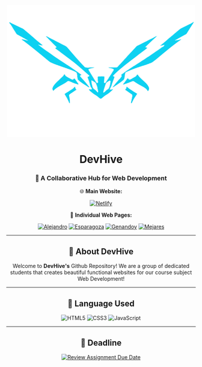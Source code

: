 <div align="center">
<img width=500px height=350px src="./assets/devhiveLogo.png"/>

#  DevHive

### 🚀 A Collaborative Hub for Web Development

🌐 **Main Website:**

[![Netlify](https://img.shields.io/badge/Netlify-DevHive's%20Website-00C7B7?style=for-the-badge&logo=netlify&labelColor=0D0D0D)](https://devhive-pupt.netlify.app/)

📄 **Individual Web Pages:**

[![Alejandro](https://img.shields.io/badge/-Alejandro-00C7B7?style=for-the-badge&logo=netlify&labelColor=0D0D0D)](https://devhive-pupt.netlify.app/alejandro_aleckmcklaiyre/)
[![Esparagoza](https://img.shields.io/badge/-Esparagoza-00C7B7?style=for-the-badge&logo=netlify&labelColor=0D0D0D)](https://devhive-pupt.netlify.app/esparagoza_mikkakette/)
[![Genandoy](https://img.shields.io/badge/-Genandoy-00C7B7?style=for-the-badge&logo=netlify&labelColor=0D0D0D)](https://devhive-pupt.netlify.app/genandoy_hannahlorainne/)
[![Mejares](https://img.shields.io/badge/-Mejares-00C7B7?style=for-the-badge&logo=netlify&labelColor=0D0D0D)](https://devhive-pupt.netlify.app/mejares_jamesmichael/)


---

## 📌 About DevHive
Welcome to **DevHive's** Github Repository! We are a group of dedicated students
that creates beautiful functional websites for our course subject
Web Development!

---

## 🔧 Language Used
![HTML5](https://img.shields.io/badge/HTML5-E34F26?style=for-the-badge&logo=html5&logoColor=white)
![CSS3](https://img.shields.io/badge/CSS3-1572B6?style=for-the-badge&logo=css3&logoColor=white)
![JavaScript](https://img.shields.io/badge/JavaScript-F7DF1E?style=for-the-badge&logo=javascript&logoColor=black)

---

## 📅 Deadline

[![Review Assignment Due Date](https://classroom.github.com/assets/deadline-readme-button-22041afd0340ce965d47ae6ef1cefeee28c7c493a6346c4f15d667ab976d596c.svg)](https://classroom.github.com/a/kBVDgxY1)
</div>
